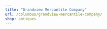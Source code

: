```yaml
---
title: "Grandview Mercantile Company"
url: /columbus/grandview-mercantile-company/
shop: antiques
---
```

